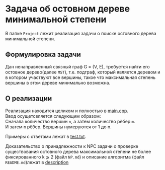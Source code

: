 # Задача об остовном дереве минимальной степени

В папке `Project` лежит реализация задачи о поиске остовного дерева минимальной степени.

## Формулировка задачи
Дан ненаправленный связный граф $\textsf{G = (V, E)}$, требуется найти его остовное дерево(далее `MST`), т.е. подграф, который является деревом и в котором участвуют все вершины, такое что максимальная степень вершины в этом дереве минимально возможна.
## О реализации
Реализация находится целиком и полностью в [main.cpp](./Project/main.cpp).\
Ввод осущетсвляется следующим образом:\
Сначала количество вершин `n`, а затем количество рёбер `m`.\
И затем `m` рёбер. Вершины нумеруются от 1 до n.

Примеры с ответами лежат в [test.txt](./Project/test.txt).

Доказательство о принадлежности к NPC задачи о проверке существования остовного дерева максимальной степени не более фиксированного k ⩾ 2 (файл `NP.md`) и описание алгоритма (файл `README.md`)лежат в [description](./Project/description)
